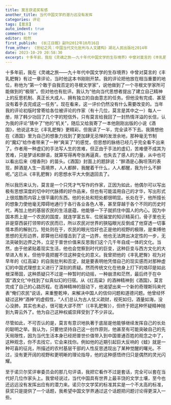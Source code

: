 ```yaml
---
title: 莫言获诺奖有感
another_title: 当代中国文学的潜力远没有发挥
categories: 评论
tags: [莫言]
auto_indent: true
comments: true
editor: 皎然
first_publish: 《长江日报》副刊2012年10月16日
from_other: 《世纪之风：中国当代文化批判与人文建构》湖北人民出版社2014年
date: 2023-10-29 20:58:30
excerpt: 十多年前，我在《灵魂之旅——九十年代中国文学的生存境界》中曾对莫言的《丰乳肥臀》有过一章评论，当时他这本书刚刚开禁。我的评论把他放在相当重要的地位，称他为“第一个敢于自我否定的寻根文学家”，说他做到了一个寻根文学家所可能做到的“极限”。但对他也有批评。我认为“他向当代思想者提出了建立自己精神上的反思机制、真正长大成人、拥有独立的自由意志的任务。但他没有完成、甚至没有着手去完成这一任务”。
---
```

十多年前，我在《灵魂之旅——九十年代中国文学的生存境界》中曾对莫言的《丰乳肥臀》有过一章评论，当时他这本书刚刚开禁。我的评论把他放在相当重要的地位，称他为“第一个敢于自我否定的寻根文学家”，说他做到了一个寻根文学家所可能做到的“极限”。但对他也有批评。我认为“他向当代思想者提出了建立自己精神上的反思机制、真正长大成人、拥有独立的自由意志的任务。但他没有完成、甚至没有着手去完成这一任务”。现在看来，这一评价仍然没有什么需要改变的。当年我的评论初版时曾寄给各位被评论的作家（有十几位，莫言是其中之一）每人一册，除了韩少功回了几个字的短信外，只有莫言给我回了一封热情洋溢的长信，认为我的评论“猜中了”他的“机关”，随后又给我寄了一本他刚刚出版的小说《酒国》，他说这本比《丰乳肥臀》更精彩。但我读了一半，完全读不下去。我猜想他在《酒国》里为自己的想象力找到了更加肆无忌惮的发泄余地，那种毫无节制的“魔幻”给作者带来了一种“爽呆了”的感觉，但思想的脉络已经几乎完全看不出来了。作者用一种虚幻的手法写人生的苦难，但正由于手法的虚幻，苦难便不成其为苦难，只是梦话和醉语，就算写得再夸张再逼真，也失去了感人的力量，从中也可以看出后来《檀香刑》的苗头。《酒国》封面上的题辞说：“醉酒是心胸坦荡的表现，醉酒是人生一高境界，人人都醉，我醒着干什么，人人都醒，我为什么不醉呢。”这已从《丰乳肥臀》的思想水平大大倒退回去了。

所以我历来认为，莫言是一个只凭才气写作的作家，正因为如此，他偶尔可以写出极有思想深度的切中时代脉搏的好作品来，但也有可能滥用自己的才华，写出形式上很炫酷而内容上很平庸的东西。他的长处和短处都很明显。长处在于，他所擅长的想象力使他毫无障碍地通行于各行各业各色人等，甚至穿越于各个不同的历史时代，再加上他的基层农民的生活底蕴，他能够一下子就抓住中国人的内心。因为中国本质上是一个农民的国度，就连学富五车、位居届堂的知识精英们，骨子里也无非是穿西装打领带的农民而已，所以农民对世界的狭隘眼光反倒成了他穿透一切事情本质的解剖刀。短处则在于，农民的眼光恰好也正是他的视野的极限，是束缚他思想的无形边界，即算他已经撞击到了这一边界，他也无法跨出决定性的一步，无法突破到边界之外，立足于普世价值来反思我们这个几千年自成一体的文化。当然，由于他紧贴着现实生活，他也会觉察到时代的巨变，这种巨变与西方文化的大举进入有关。但他毕竟把握不住这种变化的意义。我曾把他的《丰乳肥臀》视为对早年的《红高粱》的自我批判和否定，就是要表明他凭借自己的现实感而对那种虚幻的中国式理想主义进行了深刻的质疑。然而传统文化在他身上打下的烙印是如此根深蒂固，这种质疑只不过是一种暂时的动摇，一种崩溃和茫然，最后终于在中国“酒文化”中找到了似真似幻的归宿。从《红高粱》的酒神精神到《酒国》，莫言完成了自己的心路历程。在酒神精神的鼓动下，他渴望出来一个新的奇理斯玛来代表“俺们农民”说话，来重整乾坤，来解决中国人的信仰问题和道德问题。他曾经怀疑过这种“酒神”的虚假性，“人们总认为古人仗义疏财，视死如归，酒量如海，没心没肺，其实也未必，很可能大谬不然”（《丰乳肥臀》），但终于把这种怀疑精神抛到九霄云外了。他为自己这种权威崇拜受到了不少非议。

尽管如此，不可否认的是，莫言有意识地执著于底层是他能够继续发挥自己的长处的聪明之举。我认为，只要他坚持自己这一创作原则，他甚至有可能突破自己的先天局限性，因为当代生活本身已经把普世价值带入到中国普通百姓的观念之中了，这种观念，你不去找它，它会来找你。例如他的近期引起巨大反响的《蛙》就是一种可喜的征兆，所描述的农村基层干部的人性反思透现出了某种觉醒的曙光。不过，没有更开阔的视野和更明晰的理论指导，他的这种感悟终归只是偶然的灵光闪耀。

至于诺贝尔奖评审委员会的那几句评语，我把它看作不过是套话，完全可以套在当代好几位作家头上。我曾经说过，当代中国具有世界上最丰饶的文学土壤，至今也还远远没有发挥出应有的潜力来。诺贝尔文学奖的标准其实是一个不太高的标准，获奖只是提供了一个话题，我希望中国文学界通过这个话题把问题讨论得更深入一些。
